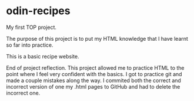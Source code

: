 # odin-recipes
My first TOP project.

The purpose of this project is to put my HTML knowledge that I have learnt so far into practice.

This is a basic recipe website.

End of project reflection.
This project allowed me to practice HTML to the point where I feel very confident with the basics. I got to practice git and made a couple mistakes along the way. I commited both the correct and incorrect version of one my .html pages to GitHub and had to delete the incorrect one.